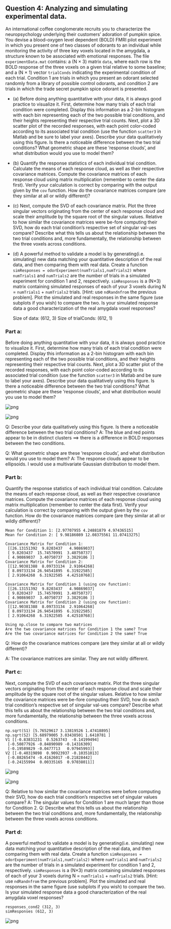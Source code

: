 ## Question 4: Analyzing and simulating experimental data. 

An international coffee conglomerate recruits you to characterize the neuropsychology underlying their customers’ adoration of pumpkin spice. You devise a blood-oxygen level dependent (BOLD) FMRI pilot experiment in which you present one of two classes of odorants to an individual while monitoring the activity of three key voxels located in the amygdala, a structure known to be associated with emotional responses. The file ```experimentData.mat``` contains: a (N × 3) matrix ```data```, where each row is the BOLD response of the three voxels on a given trial relative to some baseline; and a (N × 1) vector ```trialConds``` indicating the experimental condition of each trial. Condition 1 are trials in which you present an odorant selected randomly from a library of possible control odorants, and condition 2 are trials in which the trade secret pumpkin spice odorant is presented.

  - (a) Before doing anything quantitative with your data, it is always good practice to visualize it. First, determine how many trials of each trial condition were completed. Display this information as a 2-bin histogram with each bin representing each of the two possible trial conditions, and their heights representing their respective trial counts. Next, plot a 3D scatter plot of the recorded responses, with each point color-coded according to its associated trial condition (use the function ```scatter3``` in Matlab and be sure to label your axes). Describe your data qualitatively using this figure. Is there a noticeable difference between the two trial conditions? What geometric shape are these ’response clouds’, and what distribution would you use to model them?

  - (b) Quantify the response statistics of each individual trial condition. Calculate the means of each response cloud, as well as their respective covariance matrices. Compute the covariance matrices of each response cloud using matrix multiplication (remember to center the data first). Verify your calculation is correct by comparing with the output given by the ```cov``` function. How do the covariance matrices compare (are they similar at all or wildly different)?

  - (c) Next, compute the SVD of each covariance matrix. Plot the three singular vectors originating from the center of each response cloud and scale their amplitude by the square root of the singular values. Relative to how similar the covariance matrices were be-fore computing their SVD, how do each trial condition’s respective set of singular val-ues compare? Describe what this tells us about the relationship between the two trial conditions and, more fundamentally, the relationship between the three voxels across conditions.

  - (d) A powerful method to validate a model is by generating(i.e. simulating) new data matching your quantitative description of the real data, and then comparing them with real data. Create a function ```simResponses = odorExperiment(numTrials1,numTrials2)``` where ```numTrials1``` and ```numTrials2``` are the number of trials in a simulated experiment for condition 1 and 2, respectively. ```simResponses``` is a (N×3) matrix containing simulated responses of each of your 3 voxels during N = ```numTrials1``` + ```numTrials2``` trials. [Hint: use ```ndRandnfrom``` the previous problem]. Plot the simulated and real responses in the same figure (use subplots if you wish) to compare the two. Is your simulated response data a good characterization of the real amygdala voxel responses?

    Size of data:  (612, 3)
    Size of trialConds:  (612, 1)
    

### Part a:

Before doing anything quantitative with your data, it is always good practice to visualize it. First, determine how many trials of each trial condition were completed. Display this information as a 2-bin histogram with each bin representing each of the two possible trial conditions, and their heights representing their respective trial counts. Next, plot a 3D scatter plot of the recorded responses, with each point color-coded according to its associated trial condition (use the function ```scatter3``` in Matlab and be sure to label your axes). Describe your data qualitatively using this figure. Is there a noticeable difference between the two trial conditions? What geometric shape are these ’response clouds’, and what distribution would you use to model them?


    
![png](Question%204%20Analyzing%20and%20simulating%20experimental%20data_files/Question%204%20Analyzing%20and%20simulating%20experimental%20data_4_0.png)
    



    
![png](Question%204%20Analyzing%20and%20simulating%20experimental%20data_files/Question%204%20Analyzing%20and%20simulating%20experimental%20data_4_1.png)
    


Q: Describe your data qualitatively using this figure. Is there a noticeable difference between the two trial conditions? 
A: The blue and red points appear to be in distinct clusters ==> there is a difference in BOLD responses between the two conditions.

Q: What geometric shape are these ’response clouds’, and what distribution would you use to model them?
A: The response clouds appear to be ellipsoids. I would use a multivariate Gaussian distribution to model them.



### Part b:
Quantify the response statistics of each individual trial condition. Calculate the means of each response cloud, as well as their respective covariance matrices. Compute the covariance matrices of each response cloud using matrix multiplication (remember to center the data first). Verify your calculation is correct by comparing with the output given by the ```cov``` function. How do the covariance matrices compare (are they similar at all or wildly different)?

    Mean for Condition 1: [2.97707955 4.24881879 4.97436515]
    Mean for Condition 2: [ 9.98186089 12.08375561 11.07413275]
    
    Covariance Matrix for Condition 1:
     [[26.13151392  9.8203437   4.90869037]
     [ 9.8203437  15.74570991  3.40750737]
     [ 4.90869037  3.40750737  3.3829186 ]]
    Covariance Matrix for Condition 2:
     [[12.90381388  8.09733134  2.91064268]
     [ 8.09733134 26.94541895  6.31922585]
     [ 2.91064268  6.31922585  4.42510768]]
    
    Covariance Matrix for Condition 1 (using cov function):
     [[26.13151392  9.8203437   4.90869037]
     [ 9.8203437  15.74570991  3.40750737]
     [ 4.90869037  3.40750737  3.3829186 ]]
    Covariance Matrix for Condition 2 (using cov function):
     [[12.90381388  8.09733134  2.91064268]
     [ 8.09733134 26.94541895  6.31922585]
     [ 2.91064268  6.31922585  4.42510768]]
    
    Using np.close to compare two matrices
    Are the two covariance matrices for Condition 1 the same? True
    Are the two covariance matrices for Condition 2 the same? True
    

Q: How do the covariance matrices compare (are they similar at all or wildly different)?

A: The covariance matrices are similar. They are not wildly different.


### Part c:

Next, compute the SVD of each covariance matrix. Plot the three singular vectors originating from the center of each response cloud and scale their amplitude by the square root of the singular values.  Relative to how similar the covariance matrices were be-fore computing their SVD, how do each trial condition’s respective set of singular val-ues compare?  Describe what this tells us about the relationship between the two trial conditions and, more fundamentally, the relationship between the three voxels across conditions.

    np.sqrt(S1) [5.76529617 3.13819526 1.47418895]
    np.sqrt(S2) [5.68979005 3.03438501 1.6410781 ]
    V1 [[-0.83831231  0.5263743  -0.14199494]
     [-0.50877926 -0.84890989 -0.14316309]
     [-0.19589829 -0.0477713   0.97945993]]
    V2 [[-0.40319898  0.90923937 -0.10351013]
     [-0.88265474 -0.41626017 -0.21828442]
     [-0.24155994  0.00335165  0.97038011]]
    


    
![png](Question%204%20Analyzing%20and%20simulating%20experimental%20data_files/Question%204%20Analyzing%20and%20simulating%20experimental%20data_11_1.png)
    



    
![png](Question%204%20Analyzing%20and%20simulating%20experimental%20data_files/Question%204%20Analyzing%20and%20simulating%20experimental%20data_11_2.png)
    


Q: Relative to how similar the covariance matrices were before computing their SVD, how do each trial condition’s respective set of singular values compare?
A: The singular values for Condition 1 are much larger than those for Condition 2.
Q: Describe what this tells us about the relationship between the two trial conditions and, more fundamentally, the relationship between the three voxels across conditions.



### Part d:

A powerful method to validate a model is by generating(i.e. simulating) new data matching your quantitative description of the real data, and then comparing them with real data. Create a function ```simResponses = odorExperiment(numTrials1,numTrials2)``` where ```numTrials1``` and ```numTrials2``` are the number of trials in a simulated experiment for condition 1 and 2, respectively. ```simResponses``` is a (N×3) matrix containing simulated responses of each of your 3 voxels during N = ```numTrials1``` + ```numTrials2``` trials. [Hint: use ```ndRandnfrom``` the previous problem]. Plot the simulated and real responses in the same figure (use subplots if you wish) to compare the two. Is your simulated response data a good characterization of the real amygdala voxel responses?

    responses_cond2 (312, 3)
    simResponses (612, 3)
    


    
![png](Question%204%20Analyzing%20and%20simulating%20experimental%20data_files/Question%204%20Analyzing%20and%20simulating%20experimental%20data_14_1.png)
    

